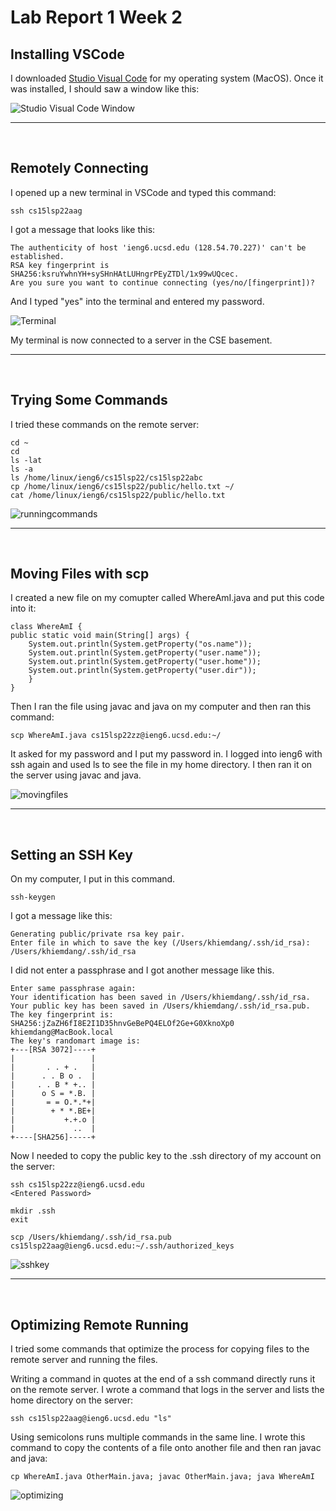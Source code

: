 # Lab Report 1 Week 2

## Installing VSCode

I downloaded [Studio Visual Code](https://code.visualstudio.com/) for my operating system (MacOS). Once it was installed, I should saw a window like this:

![Studio Visual Code Window](studiovisualcode.png)

---
<br>

## Remotely Connecting

I opened up a new terminal in VSCode and typed this command:

    ssh cs15lsp22aag

I got a message that looks like this:

    The authenticity of host 'ieng6.ucsd.edu (128.54.70.227)' can't be established.
    RSA key fingerprint is 
    SHA256:ksruYwhnYH+sySHnHAtLUHngrPEyZTDl/1x99wUQcec.
    Are you sure you want to continue connecting (yes/no/[fingerprint])?

And I typed "yes" into the terminal and entered my password.

![Terminal](terminal.png)

My terminal is now connected to a server in the CSE basement.

---
<br>

## Trying Some Commands

I tried these commands on the remote server:

    cd ~
    cd
    ls -lat
    ls -a
    ls /home/linux/ieng6/cs15lsp22/cs15lsp22abc
    cp /home/linux/ieng6/cs15lsp22/public/hello.txt ~/
    cat /home/linux/ieng6/cs15lsp22/public/hello.txt

![runningcommands](runningcommands.png)

---
<br>

## Moving Files with scp

I created a new file on my comupter called WhereAmI.java and put this code into it:

    class WhereAmI {
    public static void main(String[] args) {
        System.out.println(System.getProperty("os.name"));
        System.out.println(System.getProperty("user.name"));
        System.out.println(System.getProperty("user.home"));
        System.out.println(System.getProperty("user.dir"));
        }
    }

Then I ran the file using javac and java on my computer and then ran this command:

    scp WhereAmI.java cs15lsp22zz@ieng6.ucsd.edu:~/

It asked for my password and I put my password in. I logged into ieng6 with ssh again and used ls to see the file in my home directory. I then ran it on the server using javac and java.

![movingfiles](movingfiles.png)

---
<br>

## Setting an SSH Key

On my computer, I put in this command.

    ssh-keygen

I got a message like this:

    Generating public/private rsa key pair.
    Enter file in which to save the key (/Users/khiemdang/.ssh/id_rsa): /Users/khiemdang/.ssh/id_rsa

I did not enter a passphrase and I got another message like this.

    Enter same passphrase again: 
    Your identification has been saved in /Users/khiemdang/.ssh/id_rsa.
    Your public key has been saved in /Users/khiemdang/.ssh/id_rsa.pub.
    The key fingerprint is:
    SHA256:jZaZH6fI8E2I1D35hnvGeBePQ4ELOf2Ge+G0XknoXp0 khiemdang@MacBook.local
    The key's randomart image is:
    +---[RSA 3072]----+
    |                 |
    |       . . + .   |
    |      . . B o .  |
    |     . . B * +.. |
    |      o S = *.B. |
    |       = = O.*.*+|
    |        + * *.BE+|
    |           +.+.o |
    |             ..  |
    +----[SHA256]-----+

Now I needed to copy the public key to the .ssh directory of my account on the server:

    ssh cs15lsp22zz@ieng6.ucsd.edu
    <Entered Password>

    mkdir .ssh
    exit

    scp /Users/khiemdang/.ssh/id_rsa.pub cs15lsp22aag@ieng6.ucsd.edu:~/.ssh/authorized_keys

![sshkey](sshkey.png)

---
<br>

## Optimizing Remote Running

I tried some commands that optimize the process for copying files to the remote server and running the files.

Writing a command in quotes at the end of a ssh command directly runs it on the remote server. I wrote a command that logs in the server and lists the home directory on the server:

    ssh cs15lsp22aag@ieng6.ucsd.edu "ls"

Using semicolons runs multiple commands in the same line. I wrote this command to copy the contents of a file onto another file and then ran javac and java:

    cp WhereAmI.java OtherMain.java; javac OtherMain.java; java WhereAmI

![optimizing](optimizing.png)


